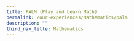 ```yaml
---
title: PALM (Play and Learn Math)
permalink: /our-experiences/Mathematics/palm
description: ""
third_nav_title: Mathematics
---
```

